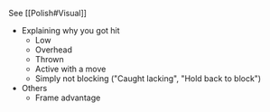See [[Polish#Visual]]

- Explaining why you got hit
	- Low
	- Overhead
	- Thrown
	- Active with a move
	- Simply not blocking ("Caught lacking", "Hold back to block")
- Others
	- Frame advantage